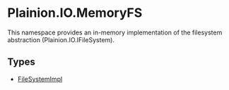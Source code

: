 
# Plainion.IO.MemoryFS

This namespace provides an in-memory implementation of the filesystem abstraction (Plainion.IO.IFileSystem).

## Types

* [FileSystemImpl](FileSystemImpl.md)
